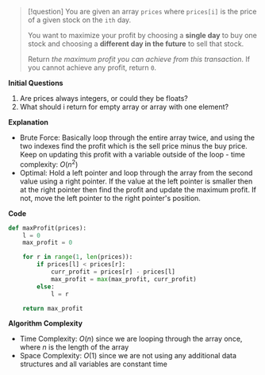 >[!question]
>You are given an array `prices` where `prices[i]` is the price of a given stock on the `ith` day.
>
>You want to maximize your profit by choosing a **single day** to buy one stock and choosing a **different day in the future** to sell that stock.
>
>Return _the maximum profit you can achieve from this transaction_. If you cannot achieve any profit, return `0`.

**Initial Questions**
1. Are prices always integers, or could they be floats?
2. What should i return for empty array or array with one element?

**Explanation**
- Brute Force: Basically loop through the entire array twice, and using the two indexes find the profit which is the sell price minus the buy price. Keep on updating this profit with a variable outside of the loop - time complexity: $O(n^2)$
- Optimal: Hold a left pointer and loop through the array from the second value using a right pointer. If the value at the left pointer is smaller then at the right pointer then find the profit and update the maximum profit. If not, move the left pointer to the right pointer's position.

**Code**
```Python
def maxProfit(prices):
	l = 0
	max_profit = 0

	for r in range(1, len(prices)):
		if prices[l] < prices[r]:
			curr_profit = prices[r] - prices[l]
			max_profit = max(max_profit, curr_profit)
		else:
			l = r

	return max_profit
```

**Algorithm Complexity**
- Time Complexity: $O(n)$ since we are looping through the array once, where $n$ is the length of the array
- Space Complexity: $O(1)$ since we are not using any additional data structures and all variables are constant time

